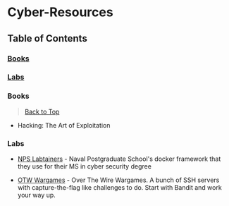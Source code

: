 # Cyber-Resources

## Table of Contents

### [Books](#books)
### [Labs](#labs)

### Books

> [Back to Top](#)

* Hacking: The Art of Exploitation

### Labs

* [NPS Labtainers](https://nps.edu/web/c3o/labtainers) - Naval Postgraduate School's docker framework that they use for their MS in cyber security degree

* [OTW Wargames](https://overthewire.org/wargames/) - Over The Wire Wargames. A bunch of SSH servers with capture-the-flag like challenges to do. Start with Bandit and work your way up.
